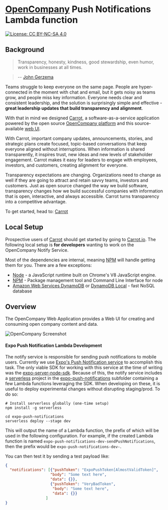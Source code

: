 # [OpenCompany](https://github.com/open-company) Push Notifications Lambda function

[![License: CC BY-NC-SA 4.0](https://img.shields.io/badge/License-CC%20BY--NC--SA%204.0-lightgrey.svg)](https://creativecommons.org/licenses/by-nc-sa/4.0/)

## Background

> Transparency, honesty, kindness, good stewardship, even humor, work in businesses at all times.

> -- [John Gerzema](http://www.johngerzema.com/)

Teams struggle to keep everyone on the same page. People are hyper-connected in the moment with chat and email, but it gets noisy as teams grow, and people miss key information. Everyone needs clear and consistent leadership, and the solution is surprisingly simple and effective - **great leadership updates that build transparency and alignment**.

With that in mind we designed [Carrot](https://carrot.io/), a software-as-a-service application powered by the open source [OpenCompany platform](https://github.com/open-company) and this source-available [web UI](https://github.com/open-company/open-company-web).

With Carrot, important company updates, announcements, stories, and strategic plans create focused, topic-based conversations that keep everyone aligned without interruptions. When information is shared transparently, it inspires trust, new ideas and new levels of stakeholder engagement. Carrot makes it easy for leaders to engage with employees, investors, and customers, creating alignment for everyone.

Transparency expectations are changing. Organizations need to change as well if they are going to attract and retain savvy teams, investors and customers. Just as open source changed the way we build software, transparency changes how we build successful companies with information that is open, interactive, and always accessible. Carrot turns transparency into a competitive advantage.

To get started, head to: [Carrot](https://carrot.io/)

## Local Setup

Prospective users of [Carrot](https://carrot.io/) should get started by going to [Carrot.io](https://carrot.io/). The following local setup is **for developers** wanting to work on the OpenCompany Notify Service.

Most of the dependencies are internal, meaning [NPM](https://npmjs.com) will handle getting them for you. There are a few exceptions:

* [Node](https://nodejs.org/en/download/) - a JavaScript runtime built on Chrome's V8 JavaScript engine.
* [NPM](https://docs.npmjs.com/downloading-and-installing-node-js-and-npm) - Package management tool and Command Line Interface for node
* [Amazon Web Services DynamoDB](https://aws.amazon.com/dynamodb/) or [DynamoDB Local](http://docs.aws.amazon.com/amazondynamodb/latest/developerguide/DynamoDBLocal.html) - fast NoSQL database

## Overview

The OpenCompany Web Application provides a Web UI for creating and consuming open company content and data.

![OpenCompany Screenshot](https://open-company-assets.s3.amazonaws.com/new_homepage_screenshot.png)

#### Expo Push Notification Lambda Development

The notify service is responsible for sending push notifications to mobile users. Currently we use [Expo's Push Notification service](https://docs.expo.io/versions/latest/guides/push-notifications/) to accomplish this task. The only viable
SDK for working with this service at the time of writing was the [expo-server-node-sdk](https://github.com/expo/expo-server-sdk-node). Because of this, the notify service includes a [serverless](https://github.com/serverless/serverless) project in the
[expo-push-notifications](./expo-push-notifications) subfolder containing a few Lambda functions leveraging the SDK. When developing on these, it is useful to deploy experimental
changes without disrupting staging/prod. To do so:

```
# Install serverless globally (one-time setup)
npm install -g serverless

cd expo-push-notifications
serverless deploy --stage dev
```

This will output the name of a Lambda function, the prefix of which will be used in the following configuration. For example, if the created Lambda function is named
`expo-push-notifications-dev-sendPushNotifications`, then the prefix would be `expo-push-notifications-dev-`.

You can then test it by sending a test payload like:

```json
{
  "notifications": [{"pushToken": "ExpoPushToken[AlmostValidToken]",
                    "body": "Some text here",
                    "data": {}},
                    {"pushToken": "VeryBadToken",
                     "body": "Some text here",
                     "data": {}}
                  ]
}
```